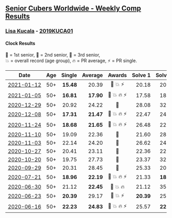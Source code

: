 <style>table {white-space: nowrap;}</style>

## [Senior Cubers Worldwide - Weekly Comp Results](/scw-comp/results/)
### [Lisa Kucala](README.md) - [2019KUCA01](https://www.worldcubeassociation.org/persons/2019KUCA01?event=clock)
#### Clock Results

<span style="white-space: nowrap;">🥇 = 1st senior</span>, <span style="white-space: nowrap;">🥈 = 2nd senior</span>, <span style="white-space: nowrap;">🥉 = 3rd senior</span>, <span style="white-space: nowrap;">💥 = overall record (age group)</span>, <span style="white-space: nowrap;">🔥 = PR average</span>, <span style="white-space: nowrap;">⚡ = PR single</span>.

| Date | Age | Single | Average | Awards | Solve 1 | Solve 2 | Solve 3 | Solve 4 | Solve 5 | Video |
| :--: | :--: | --: | --: | :--: | --: | --: | --: | --: | --: | :-- |
| [2021-01-12](../../results/2021-01-12/clock.md) | 50+ | **15.48** | 20.39 | 🥈 💥 ⚡ | 20.18 | 20.18 | **15.48** | 20.82 | 21.51 | [Desktop](https://www.facebook.com/events/430051568136756/permalink/437662444042335) / [Mobile](https://m.facebook.com/events/430051568136756?view=permalink&id=437662444042335) |
| [2021-01-05](../../results/2021-01-05/clock.md) | 50+ | **16.81** | **17.90** | 🥈 💥 🔥 ⚡ | 17.58 | 18.82 | 17.31 | 20.47 | **16.81** | [Desktop](https://www.facebook.com/events/430051568136756/permalink/434458717696041) / [Mobile](https://m.facebook.com/events/430051568136756?view=permalink&id=434458717696041) |
| [2020-12-29](../../results/2020-12-29/clock.md) | 50+ | 20.92 | 24.22 | 🥉 | 28.08 | 32.80 | 20.92 | 21.94 | 22.65 | [Desktop](https://www.facebook.com/events/386974942389757/permalink/390515238702394) / [Mobile](https://m.facebook.com/events/386974942389757?view=permalink&id=390515238702394) |
| [2020-12-08](../../results/2020-12-08/clock.md) | 50+ | **17.31** | **21.47** | 🥈 💥 🔥 ⚡ | 22.47 | 24.17 | **17.31** | 22.20 | 19.75 | [Desktop](https://www.facebook.com/events/728219131442079/permalink/731580661105926) / [Mobile](https://m.facebook.com/events/728219131442079?view=permalink&id=731580661105926) |
| [2020-11-24](../../results/2020-11-24/clock.md) | 50+ | **18.68** | **21.65** | 🥈 💥 🔥 ⚡ | 26.48 | 22.36 | 19.01 | 23.58 | **18.68** | [Desktop](https://www.facebook.com/events/422848532078775/permalink/426214738408821) / [Mobile](https://m.facebook.com/events/422848532078775?view=permalink&id=426214738408821) |
| [2020-11-10](../../results/2020-11-10/clock.md) | 50+ | 19.09 | 22.36 | 🥈 | 21.60 | 28.19 | 24.55 | 19.09 | 20.93 | [Desktop](https://www.facebook.com/events/758374458225984/permalink/762201667843263) / [Mobile](https://m.facebook.com/events/758374458225984?view=permalink&id=762201667843263) |
| [2020-11-03](../../results/2020-11-03/clock.md) | 50+ | 22.14 | 24.20 | 🥈 | 26.62 | 24.27 | 22.56 | 25.76 | 22.14 | [Desktop](https://www.facebook.com/events/406412140373592/permalink/411090443239095) / [Mobile](https://m.facebook.com/events/406412140373592?view=permalink&id=411090443239095) |
| [2020-10-27](../../results/2020-10-27/clock.md) | 50+ | 20.41 | 23.11 | 🥈 | 22.36 | 22.76 | 20.41 | 24.20 | 1:25.21 | [Desktop](https://www.facebook.com/events/3728096903891317/permalink/3748237725210568) / [Mobile](https://m.facebook.com/events/3728096903891317?view=permalink&id=3748237725210568) |
| [2020-10-20](../../results/2020-10-20/clock.md) | 50+ | 19.75 | 27.73 | 🥈 | 23.37 | 32.94 | 33.38 | 26.88 | 19.75 | [Desktop](https://www.facebook.com/events/3475733505840328/permalink/3489957374417941) / [Mobile](https://m.facebook.com/events/3475733505840328?view=permalink&id=3489957374417941) |
| [2020-09-29](../../results/2020-09-29/clock.md) | 50+ | 20.31 | 28.45 | 🥉 | 25.33 | 20.31 | DNF | 26.01 | 34.01 | [Desktop](https://www.facebook.com/events/318437286122261/permalink/323592215606768) / [Mobile](https://m.facebook.com/events/318437286122261?view=permalink&id=323592215606768) |
| [2020-07-21](../../results/2020-07-21/clock.md) | 50+ | **18.96** | **22.19** | 🥈 💥 🔥 ⚡ | 21.33 | **18.96** | 29.69 | 24.27 | 20.97 | [Desktop](https://www.facebook.com/events/560843031255896/permalink/563903597616506) / [Mobile](https://m.facebook.com/events/560843031255896?view=permalink&id=563903597616506) |
| [2020-06-30](../../results/2020-06-30/clock.md) | 50+ | 21.12 | **22.45** | 🥇 💥 🔥 | 21.12 | 35.81 | 21.89 | 22.41 | 23.05 | [Desktop](https://www.facebook.com/events/1716512181834525/permalink/1723076847844725) / [Mobile](https://m.facebook.com/events/1716512181834525?view=permalink&id=1723076847844725) |
| [2020-06-23](../../results/2020-06-23/clock.md) | 50+ | **20.39** | 29.17 | 🥇 💥 ⚡ | **20.39** | 25.13 | 41.71 | 35.57 | 26.82 | [Desktop](https://www.facebook.com/events/1618516681636159/permalink/1624299994391161) / [Mobile](https://m.facebook.com/events/1618516681636159?view=permalink&id=1624299994391161) |
| [2020-06-16](../../results/2020-06-16/clock.md) | 50+ | **22.23** | **24.83** | 🥈 💥 🔥 ⚡ | 25.57 | **22.23** | 26.48 | 22.45 | 50.37 | [Desktop](https://www.facebook.com/events/296087658445428/permalink/300271461360381) / [Mobile](https://m.facebook.com/events/296087658445428?view=permalink&id=300271461360381) |


<!-- Global site tag (gtag.js) - Google Analytics -->
<script async src="https://www.googletagmanager.com/gtag/js?id=UA-86348435-3"></script>
<script>window.dataLayer = window.dataLayer || []; function gtag() {dataLayer.push(arguments);} gtag('js', new Date()); gtag('config', 'UA-86348435-3');</script>
